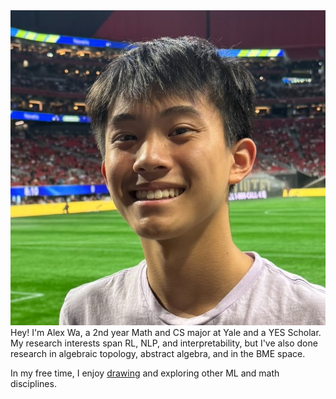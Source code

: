 <div class="profile-container">
  <img src="public/pfp.jpg" alt="Alex Wa" class="profile-image">
  <div class="profile-content">
    Hey! I'm Alex Wa, a 2nd year Math and CS major at Yale and a YES Scholar. My research interests span RL, NLP, and interpretability, but I've also done research in algebraic topology, abstract algebra, and in the BME space.

In my free time, I enjoy [drawing](https://www.instagram.com/alex_wa_art/) and exploring other ML and math disciplines.
  </div>
</div>
